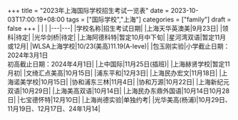 +++
title = "2023年上海国际学校招生考试一览表"
date = 2023-10-03T17:00:19+08:00
tags = ["国际学校","上海"]
categories = ["family"]
draft = false
+++
|   |   |
|---|---|
|学校名称|招生考试日期|
|上海天华英澳美|9月23日|
|领科|待定|
|光华剑桥|待定|
|上海阿德科特|暂定10月中下旬|
|星河湾双语|暂定11月或12月|
|WLSA上海学校|10/23(美高)11.19(A-leve)|
|包玉刚实验|小学截止日期：2024年3月1日  <br>初高截止日期：2024年4月1日|
|上中国际|11月25日(插班)|
|上海赫贤学校|暂定11月初|
|文绮汇点美高|10月15日|
|浦东平和|12月3日|
|上海民办宏文|11月18日|
|上海诺美学校|10月15日|
|协和浦东三林|11月4日|
|协和万源|10月22日|
|上海新纪元双语|10月29日|
|上海美高双语|10月14日|
|上海民办东鼎外国语|10月14日10月28日|
|七宝德怀特|12月10日|
|上海尚德实验|单独约考|
|光华美高(杨浦)|10月29日、11月19日、12月17日、24年1月14|